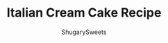 ---
layout: ../../layouts/MarkdownPostLayout.astro
title: Italian Cream Cake Recipe
author: ShugarySweets
pubDate: 2018-11-01
description: "Sweet coconut and nutty cream cheese frosting combine to make this mouth watering Italian Cream Cake recipe!"
image_url: https://www.shugarysweets.com/wp-content/uploads/2017/04/italian-cream-cake-2.jpg
tags: ["Cake","Italian"]
calories: 835
protein: 9
carbohydrates: 93
fats: 50
fiber: 3
ingredients: ["5 large eggs, separated","1 cup salted butter, softened","2 cups granulated sugar","2 cups all-purpose flour","1 teaspoon baking soda","1 cup buttermilk","1 teaspoon vanilla extract","1 cup sweetened coconut (flakes or shredded)","1 cup chopped pecans","1 cup salted butter, softened","2 packages (8 ounce each) cream cheese, softened","4 cups powdered sugar","1 teaspoon vanilla extract","1 cup chopped pecans"]
serves: 12
time: "1 hour 40 minutes"
prepTime: "30 minutes"
instructions: ["For the cake, preheat oven to 350°F. Prepare two 9-inch cake pans with baking spray and set aside.","Using a stand mixer with whisk attachment, beat the egg whites until a stiff peak, about 7 minutes. Set aside.","In a clean bowl of a stand mixer with paddle attachment (or hand mixer), beat butter and sugar until light and fluffy, about 5 minutes. Add the egg yolks, one at a time, beating after each addition.","In a medium bowl, whisk together the flour and baking soda. Alternate adding the flour mixture and buttermilk to the butter and sugar mixture. Stir in the vanilla, coconut and pecans. Fold in the whipped egg whites. Divide the batter and pour into the two pans.","Bake for about 35-40 minutes, until the center of the cake springs back to the touch. Let cool for a few minutes in the pan and then turn out cake onto a wire cooling rack until completely cooled.","For the frosting, beat butter and cream cheese until light and fluffy, about 5 minutes. Add the sugar and beat until fluffy, about 3 minutes. Stir in vanilla and pecans.","Spread frosting of the top of one of the cooled cakes. Add second layer of cake and add frosting to top and sides. Keep refrigerated. ENJOY!"]
nutrition: ["835 calories","93 grams carbohydrates","164 milligrams cholesterol","50 grams fat","3 grams fiber","9 grams protein","24 grams saturated fat","469 milligrams sodium","74 grams sugar","1 grams trans fat","22 grams unsaturated fat"]
---